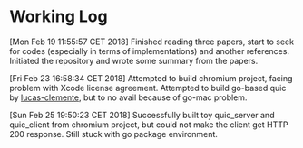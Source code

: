 # Working Log
[Mon Feb 19 11:55:57 CET 2018] Finished reading three papers, start to seek for codes (especially in terms of implementations) and another references. Initiated the repository and wrote some summary from the papers.

[Fri Feb 23 16:58:34 CET 2018] Attempted to build chromium project, facing problem with Xcode license agreement. Attempted to build go-based quic by [lucas-clemente](https://github.com/lucas-clemente/quic-go), but to no avail because of go-mac problem.

[Sun Feb 25 19:50:23 CET 2018] Successfully built toy quic_server and quic_client from chromium project, but could not make the client get HTTP 200 response. Still stuck with go package environment.